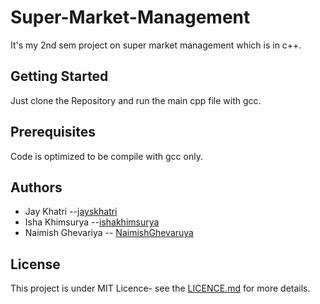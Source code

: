 # Super-Market-Management
It's my 2nd sem project on super market management which is in c++.

## Getting Started
Just clone the Repository and run the main cpp file with gcc.

## Prerequisites
Code is optimized to be compile with gcc only.

## Authors
- Jay Khatri --[jayskhatri](https://github.com/jayskhatri)
- Isha Khimsurya --[ishakhimsurya](https://github.com/ishakhimsurya)
- Naimish Ghevariya -- [NaimishGhevaruya](https://github.com/NaimishGhevariya)

## License
This project is under MIT Licence- see the [LICENCE.md](https://github.com/jayskhatri/Super-Market-Management/blob/master/LICENSE) for more details.
